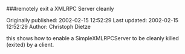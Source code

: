 ###remotely exit a XMLRPC Server cleanly

Originally published: 2002-02-15 12:52:29
Last updated: 2002-02-15 12:52:29
Author: Christoph Dietze

this shows how to enable a SimpleXMLRPCServer to be cleanly killed (exited) by a client.